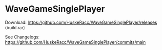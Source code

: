 # WaveGameSinglePlayer
 
Download: https://github.com/HuskeRacc/WaveGameSinglePlayer/releases (build.rar)

See Changelogs: https://github.com/HuskeRacc/WaveGameSinglePlayer/commits/main
